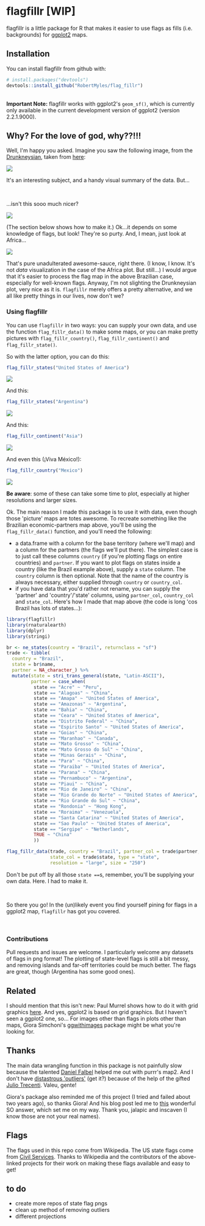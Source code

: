 
<!-- README.md is generated from README.Rmd. Please edit that file -->
flagfillr \[WIP\]
=================

flagfillr is a little package for R that makes it easier to use flags as fills (i.e. backgrounds) for [ggplot2](https://github.com/tidyverse/ggplot2) maps.

Installation
------------

You can install flagfillr from github with:

``` r
# install.packages("devtools")
devtools::install_github("RobertMyles/flag_fillr")
```

<br> **Important Note:** flagfillr works with ggplot2's `geom_sf()`, which is currently only available in the current development version of ggplot2 (version 2.2.1.9000).

Why? For the love of god, why??!!!
----------------------------------

Well, I'm happy you asked. Imagine you saw the following image, from the [Drunkneysian](http://drunkeynesian.blogspot.com.br/), taken from [here](https://brazilian.report/2017/11/27/brazil-important-trading-partners/):

![](brazil-trade-partners.jpg)

It's an interesting subject, and a handy visual summary of the data. But...

<br>

...isn't this sooo much nicer?

![](brazil.png)

(The section below shows how to make it.) Ok...it depends on some knowledge of flags, but look! They're so purty. And, I mean, just look at Africa...

![](africa.png)

That's pure unadulterated awesome-sauce, right there. (I know, I know. It's not *data* visualization in the case of the Africa plot. But still...) I would argue that it's easier to process the flag map in the above Brazilian case, especially for well-known flags. Anyway, I'm not slighting the Drunkneysian plot, very nice as it is. `flagfillr` merely offers a pretty alternative, and we all like pretty things in our lives, now don't we?

### Using flagfillr

You can use `flagfillr` in two ways: you can supply your own data, and use the function `flag_fillr_data()` to make some maps, or you can make pretty pictures with `flag_fillr_country()`, `flag_fillr_continent()` and `flag_fillr_state()`.

So with the latter option, you can do this:

``` r
flag_fillr_states("United States of America")
```

![](us_states.png)

And this:

``` r
flag_fillr_states("Argentina")
```

![](argentina.png)

And this:

``` r
flag_fillr_continent("Asia")
```

![](asia.png)

And even this (¡Viva México!):

``` r
flag_fillr_country("Mexico")
```

![](mexico.png)

**Be aware**: some of these can take some time to plot, especially at higher resolutions and larger sizes.

Ok. The main reason I made this package is to use it with data, even though those 'picture' maps are totes awesome. To recreate something like the Brazilian economic-partners map above, you'll be using the `flag_fillr_data()` function, and you'll need the following:

-   a data.frame with a column for the base territory (where we'll map) and a column for the partners (the flags we'll put there). The simplest case is to just call these columns `country` (if you're plotting flags on entire countries) and `partner`. If you want to plot flags on states inside a country (like the Brazil example above), supply a `state` column. The `country` column is then optional. Note that the name of the country is always necessary, either supplied through `country` or `country_col`.
-   if you have data that you'd rather not rename, you can supply the 'partner' and 'country'/'state' columns, using `partner_col`, `country_col` and `state_col`. Here's how I made that map above (the code is long 'cos Brazil has lots of states...):

``` r
library(flagfillr)
library(rnaturalearth)
library(dplyr)
library(stringi)

br <- ne_states(country = "Brazil", returnclass = "sf")
trade <- tibble(
  country = "Brazil",
  state = br$name,
  partner = NA_character_) %>% 
  mutate(state = stri_trans_general(state, "Latin-ASCII"),
         partner = case_when(
          state == "Acre" ~ "Peru",
          state == "Alagoas" ~ "China",
          state == "Amapa" ~ "United States of America",
          state == "Amazonas" ~ "Argentina",
          state == "Bahia" ~ "China",
          state == "Ceara" ~ "United States of America",
          state == "Distrito Federal" ~ "China",
          state == "Espirito Santo" ~ "United States of America",
          state == "Goias" ~ "China",
          state == "Maranhao" ~ "Canada",
          state == "Mato Grosso" ~ "China",
          state == "Mato Grosso do Sul" ~ "China",
          state == "Minas Gerais" ~ "China",
          state == "Para" ~ "China",
          state == "Paraiba" ~ "United States of America",
          state == "Parana" ~ "China",
          state == "Pernambuco" ~ "Argentina",
          state == "Piaui" ~ "China",
          state == "Rio de Janeiro" ~ "China",
          state == "Rio Grande do Norte" ~ "United States of America",
          state == "Rio Grande do Sul" ~ "China",
          state == "Rondonia" ~ "Hong Kong",
          state == "Roraima" ~ "Venezuela",
          state == "Santa Catarina" ~ "United States of America",
          state == "Sao Paulo" ~ "United States of America",
          state == "Sergipe" ~ "Netherlands",
          TRUE ~ "China"
          ))

flag_fillr_data(trade, country = "Brazil", partner_col = trade$partner, 
                state_col = trade$state, type = "state", 
                resolution = "large", size = "250")
```

Don't be put off by all those `state ==`s, remember, you'll be supplying your own data. Here. I had to make it.

<br>

So there you go! In the (un)likely event you find yourself pining for flags in a ggplot2 map, `flagfillr` has got you covered.

<br>

### Contributions

Pull requests and issues are welcome. I particularly welcome any datasets of flags in png format! The plotting of state-level flags is still a bit messy, and removing islands and far-off territories could be much better. The flags are great, though (Argentina has some good ones).

Related
-------

I should mention that this isn't new: Paul Murrel shows how to do it with grid graphics [here](https://journal.r-project.org/archive/2011-1/RJournal_2011-1_Murrell.pdf). And yes, ggplot2 is based on grid graphics. But I haven't seen a ggplot2 one, so... For images other than flags in plots other than maps, Giora Simchoni's [ggwithimages](http://giorasimchoni.com/2018/01/03/2018-01-03-congratulations-it-s-a-geom/) package might be what you're looking for.

Thanks
------

The main data wrangling function in this package is not painfully slow because the talented [Daniel Falbel](https://github.com/dfalbel) helped me out with purrr's map2. And I don't have [distastrous 'outliers'](https://stackoverflow.com/questions/48366952/check-if-sf-geometry-is-contiguous-in-r) (get it?) because of the help of the gifted [Julio Trecenti](https://github.com/jtrecenti). Valeu, gente!

Giora's package also reminded me of this project (I tried and failed about two years ago), so thanks Giora! And his blog post led me to [this](https://stackoverflow.com/questions/28206611/adding-custom-image-to-geom-polygon-fill-in-ggplot) wonderful SO answer, which set me on my way. Thank you, jalapic and inscaven (I know those are not your real names).

Flags
-----

The flags used in this repo come from Wikipedia. The US state flags come from [Civil Services](https://github.com/CivilServiceUSA/us-states). Thanks to Wikipedia and the contributors of the above-linked projects for their work on making these flags available and easy to get!

to do
-----

-   create more repos of state flag pngs
-   clean up method of removing outliers
-   different projections

